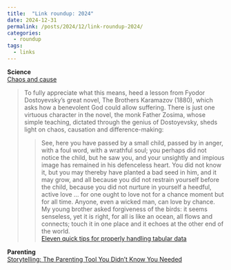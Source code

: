 ```yaml
---
title:  "Link roundup: 2024"
date: 2024-12-31
permalink: /posts/2024/12/link-roundup-2024/
categories: 
  - roundup
tags:
  - links
---
```

  
**Science**  
[Chaos and cause](https://aeon.co/essays/does-chaos-theory-square-classical-physics-with-human-agency)
>To fully appreciate what this means, heed a lesson from Fyodor Dostoyevsky’s great novel, The Brothers Karamazov (1880), which asks how a benevolent God could allow suffering. There is just one virtuous character in the novel, the monk Father Zosima, whose simple teaching, dictated through the genius of Dostoyevsky, sheds light on chaos, causation and difference-making:
>>See, here you have passed by a small child, passed by in anger, with a foul word, with a wrathful soul; you perhaps did not notice the child, but he saw you, and your unsightly and impious image has remained in his defenceless heart. You did not know it, but you may thereby have planted a bad seed in him, and it may grow, and all because you did not restrain yourself before the child, because you did not nurture in yourself a heedful, active love … for one ought to love not for a chance moment but for all time. Anyone, even a wicked man, can love by chance. My young brother asked forgiveness of the birds: it seems senseless, yet it is right, for all is like an ocean, all flows and connects; touch it in one place and it echoes at the other end of the world.  
[Eleven quick tips for properly handling tabular data](https://journals.plos.org/ploscompbiol/article?id=10.1371/journal.pcbi.1012604)  
  
**Parenting**  
[Storytelling: The Parenting Tool You Didn’t Know You Needed](https://www.thegospelcoalition.org/article/storytelling-parenting/)
